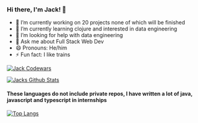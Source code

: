 ### Hi there, I'm Jack! 👋

- 🔭 I’m currently working on 20 projects none of which will be finished
- 🌱 I’m currently learning clojure and interested in data engineering
- 🤔 I’m looking for help with data engineering 
- 💬 Ask me about Full Stack Web Dev
- 😄 Pronouns: He/him
- ⚡ Fun fact: I like trains

[![Jack Codewars](https://www.codewars.com/users/m9p909/badges/large "Codewars")](https://www.codewars.com/users/m9p909)

[![Jacks Github Stats](https://github-readme-stats.vercel.app/api?username=m9p909&count_private=true)](https://github.com/anuraghazra/github-readme-stats)

#### These languages do not include private repos, I have written a lot of java, javascript and typescript in internships
[![Top Langs](https://github-readme-stats.vercel.app/api/top-langs/?username=m9p909&exclude_repo=RoomMateNotificationSystem)](https://github.com/anuraghazra/github-readme-stats)

<!--
**m9p909/m9p909** is a ✨ _special_ ✨ repository because its `README.md` (this file) appears on your GitHub profile.

Here are some ideas to get you started:

- 🔭 I’m currently working on ...
- 🌱 I’m currently learning ...
- 👯 I’m looking to collaborate on ...
- 🤔 I’m looking for help with ...
- 💬 Ask me about ...
- 📫 How to reach me: ...
- 😄 Pronouns: ...
- ⚡ Fun fact: ...
-->
